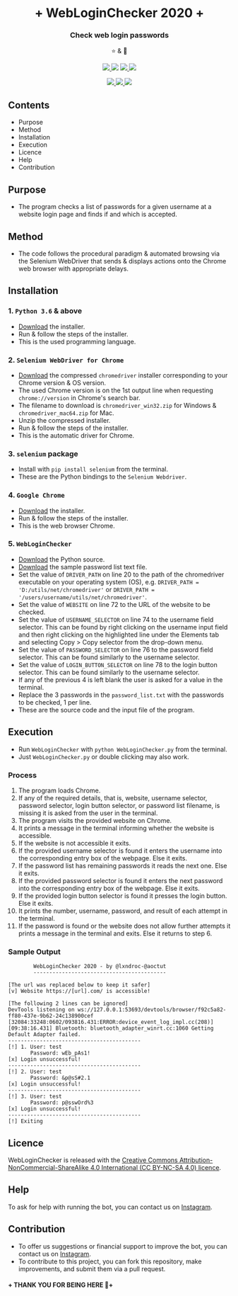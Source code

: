 <h1 align="center">+ WebLoginChecker 2020 +</h1>
<p align="center">
  <h3 align='center'>Check web login passwords</h3>
</p>
  <p align="center">⭐️ & 🔱</p>
  <p align="center">
    <a href="https://github.com/lxndroc">
      <img src="https://img.shields.io/badge/Coded%20By-@lxndroc--@aoctut-yellow" />
    </a>
    <img src="https://img.shields.io/badge/Version-2020-yellow" />
    <a href="https://creativecommons.org/licenses/by-nc-sa/4.0/">
      <img src="https://img.shields.io/badge/Licence-CC%20BY--NC--SA%204.0-yellow" />
    </a>
    <a href="https://instagram.com/aoctut/">
      <img src="https://img.shields.io/badge/Contact-@aoctut-yellow" />
    </a>
  </p>
  <p align="center">
    <a href="https://python.org/">
      <img src="https://img.shields.io/badge/Built%20with-Python3-yellow" />
    </a>
    <a href="https://selenium.dev/selenium/docs/api/py/">
      <img src="https://img.shields.io/badge/Built%20with-Selenium%20WebDriver-yellow" />
    </a>
    <a href="https://google.com/chrome/">
      <img src="https://img.shields.io/badge/Powered%20by-Google%20Chrome-yellow" />
    </a>
  </p>

## Contents
* Purpose
* Method
* Installation
* Execution
* Licence
* Help
* Contribution

## Purpose
* The program checks a list of passwords for a given username at a website login page and finds if and which is accepted.

## Method
* The code follows the procedural paradigm & automated browsing via the Selenium WebDriver that sends & displays actions onto the Chrome web browser with appropriate delays.

## Installation
### 1. `Python 3.6` & above
* [Download](https://python.org/downloads/) the installer.
* Run & follow the steps of the installer.
* This is the used programming language.
### 2. `Selenium WebDriver for Chrome`
* [Download](http://chromedriver.chromium.org/downloads) the compressed `chromedriver` installer corresponding to your Chrome version & OS version.
* The used Chrome version is on the 1st output line when requesting `chrome://version` in Chrome's search bar.
* The filename to download is `chromedriver_win32.zip` for Windows & `chromedriver_mac64.zip` for Mac.
* Unzip the compressed installer.
* Run & follow the steps of the installer.
* This is the automatic driver for Chrome.
### 3. `selenium` package
* Install with `pip install selenium` from the terminal.
* These are the Python bindings to the `Selenium Webdriver`.
### 4. `Google Chrome`
* [Download](https://google.com/chrome/) the installer.
* Run & follow the steps of the installer.
* This is the web browser Chrome.
### 5. `WebLoginChecker`
* [Download](https://github.com/lxndroc/WebLoginChecker/blob/master/WebLoginChecker.py) the Python source.
* [Download](https://github.com/lxndroc/WebLoginChecker/blob/master/password_list.txt) the sample password list text file.
* Set the value of `DRIVER_PATH` on line 20 to the path of the chromedriver executable on your operating system (OS), e.g. `DRIVER_PATH = 'D:/utils/net/chromedriver'` or `DRIVER_PATH = '/users/username/utils/net/chromedriver'`.
* Set the value of `WEBSITE` on line 72 to the URL of the website to be checked.
* Set the value of `USERNAME_SELECTOR` on line 74 to the username field selector. This can be found by right clicking on the username input field and then right clicking on the highlighted line under the Elements tab and selecting Copy > Copy selector from the drop-down menu.
* Set the value of `PASSWORD_SELECTOR` on line 76 to the password field selector. This can be found similarly to the username selector.
* Set the value of `LOGIN_BUTTON_SELECTOR` on line 78 to the login button selector. This can be found similarly to the username selector.
* If any of the previous 4 is left blank the user is asked for a value in the terminal.
* Replace the 3 passwords in the `password_list.txt` with the passwords to be checked, 1 per line.
* These are the source code and the input file of the program.

## Execution
* Run `WebLoginChecker` with `python WebLoginChecker.py` from the terminal.
* Just `WebLoginChecker.py` or double clicking may also work.

### Process
  1. The program loads Chrome.
  2. If any of the required details, that is, website, username selector, password selector, login button selector, or password list filename, is missing it is asked from the user in the terminal.
  3. The program visits the provided website on Chrome.
  4. It prints a message in the terminal informing whether the website is accessible.
  5. If the website is not accessible it exits.
  6. If the provided username selector is found it enters the username into the corresponding entry box of the webpage. Else it exits.
  7. If the password list has remaining passwords it reads the next one. Else it exits.
  8. If the provided password selector is found it enters the next password into the corresponding entry box of the webpage. Else it exits.
  9. If the provided login button selector is found it presses the login button. Else it exits.
  10. It prints the number, username, password, and result of each attempt in the terminal.
  11. If the password is found or the website does not allow further attempts it prints a message in the terminal and exits. Else it returns to step 6.
  
### Sample Output
```
        WebLoginChecker 2020 - by @lxndroc-@aoctut
        ------------------------------------------

[The url was replaced below to keep it safer]
[v] Website https://[url].com/ is accessible!

[The following 2 lines can be ignored]
DevTools listening on ws://127.0.0.1:53693/devtools/browser/f92c5a82-ff80-437e-9b62-24c138900cef
[32084:33248:0602/093816.431:ERROR:device_event_log_impl.cc(208)] [09:38:16.431] Bluetooth: bluetooth_adapter_winrt.cc:1060 Getting Default Adapter failed.
------------------------------------------
[!] 1. User: test
       Password: wEb_pAs1!
[x] Login unsuccessful!
------------------------------------------
[!] 2. User: test
       Password: &p@sS#2.1
[x] Login unsuccessful!
------------------------------------------
[!] 3. User: test
       Password: p@sswOrd%3
[x] Login unsuccessful!
------------------------------------------
[!] Exiting
```

## Licence
WebLoginChecker is released with the [Creative Commons Attribution-NonCommercial-ShareAlike 4.0 International (CC BY-NC-SA 4.0) licence](https://creativecommons.org/licenses/by-nc-sa/4.0/).

## Help
To ask for help with running the bot, you can contact us on [Instagram](https://instagram.com/aoctut/).

## Contribution
  * To offer us suggestions or financial support to improve the bot, you can contact us on [Instagram](https://instagram.com/aoctut/).
  * To contribute to this project, you can fork this repository, make improvements, and submit them via a pull request.

#### + THANK YOU FOR BEING HERE 🙏+
